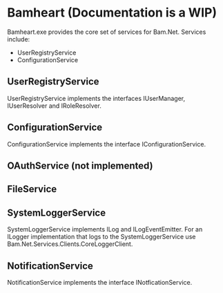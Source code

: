﻿# Bamheart (Documentation is a WIP)

Bamheart.exe provides the core set of services for Bam.Net.  Services include:

- UserRegistryService
- ConfigurationService


## UserRegistryService

UserRegistryService implements the interfaces IUserManager, IUserResolver and IRoleResolver.

## ConfigurationService
ConfigurationService implements the interface IConfigurationService.

## OAuthService (not implemented)

## FileService

## SystemLoggerService

SystemLoggerService implements ILog and ILogEventEmitter.  For an ILogger implementation that
logs to the SystemLoggerService use Bam.Net.Services.Clients.CoreLoggerClient.

## NotificationService

NotificationService implements the interface INotficationService.
